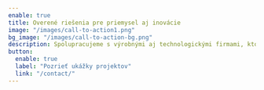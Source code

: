 ```yaml
---
enable: true
title: Overené riešenia pre priemysel aj inovácie
image: "/images/call-to-action1.png"
bg_image: "/images/call-to-action-bg.png"
description: Spolupracujeme s výrobnými aj technologickými firmami, ktorým pomáhame digitalizovať procesy, automatizovať správu a vytvárať nástroje na mieru.
button:
  enable: true
  label: "Pozrieť ukážky projektov"
  link: "/contact/"
---
```

